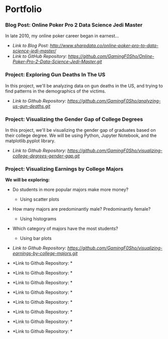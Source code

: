 # Portfolio

### Blog Post: Online Poker Pro 2 Data Science Jedi Master
In late 2010, my online poker career began in earnest...
- *Link to Blog Post: http://www.sharpdata.co/online-poker-pro-to-data-science-jedi-master/*
- *Link to GitHub Repository: https://github.com/GamingF0Sho/Online-Poker-Pro-2-Data-Science-Jedi-Master.git*



### Project: Exploring Gun Deaths In The US
In this project, we'll be analyzing data on gun deaths in the US, and trying to find patterns in the demographics of the victims.
- *Link to Github Repository: https://github.com/GamingF0Sho/analyzing-us-gun-deaths.git*


### Project: Visualizing the Gender Gap of College Degrees
In this project, we'll be visualizing the gender gap of graduates based on their college degree. We will be using Python, Jupyter Notebook, and the matplotlib.pyplot library.
- *Link to Github Repository: https://github.com/GamingF0Sho/visualizing-college-degrees-gender-gap.git*

### Project: Visualizing Earnings by College Majors
**We will be exploring:**
- Do students in more popular majors make more money?
  - Using scatter plots
- How many majors are predominantly male? Predominantly female?
  - Using histograms
- Which category of majors have the most students?
  - Using bar plots
- *Link to Github Repository: https://github.com/GamingF0Sho/visualizing-earnings-by-college-majors.git*

- *Link to Github Repository: *

- *Link to Github Repository: *

- *Link to Github Repository: *

- *Link to Github Repository: *

- *Link to Github Repository: *

- *Link to Github Repository: *

- *Link to Github Repository: *

- *Link to Github Repository: *
